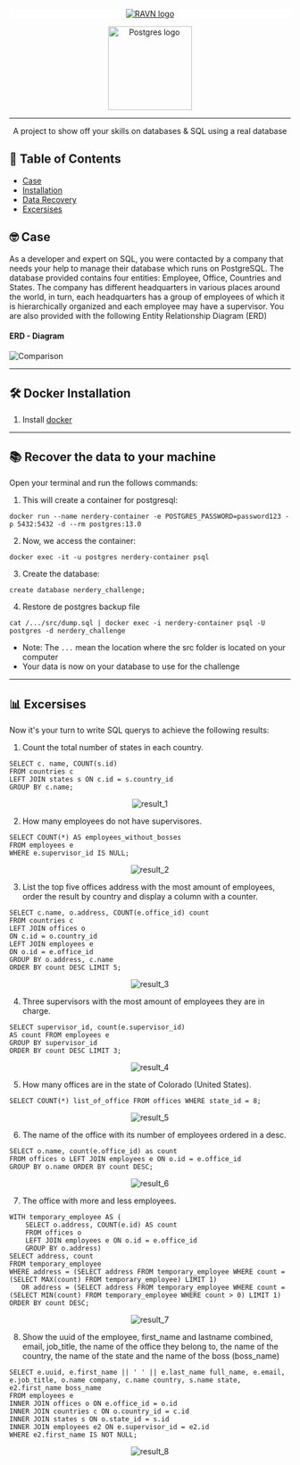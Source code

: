 <p align="center" style="background-color:white">
 <a href="https://www.ravn.co/" rel="noopener">
 <img src="https://www.ravn.co/img/logo-ravn.png" alt="RAVN logo"></a>
</p>
<p align="center">
 <a href="https://www.postgresql.org/" rel="noopener">
 <img src="https://www.postgresql.org/media/img/about/press/elephant.png" alt="Postgres logo" width="150px"></a>
</p>

---

<p align="center">A project to show off your skills on databases & SQL using a real database</p>

## 📝 Table of Contents

- [Case](#case)
- [Installation](#installation)
- [Data Recovery](#data_recovery)
- [Excersises](#excersises)

## 🤓 Case <a name = "case"></a>

As a developer and expert on SQL, you were contacted by a company that needs your help to manage their database which runs on PostgreSQL. The database provided contains four entities: Employee, Office, Countries and States. The company has different headquarters in various places around the world, in turn, each headquarters has a group of employees of which it is hierarchically organized and each employee may have a supervisor. You are also provided with the following Entity Relationship Diagram (ERD)

#### ERD - Diagram <br>

![Comparison](src/ERD.png) <br>

---

## 🛠️ Docker Installation <a name = "installation"></a>

1. Install [docker](https://docs.docker.com/engine/install/)

---

## 📚 Recover the data to your machine <a name = "data_recovery"></a>

Open your terminal and run the follows commands:

1. This will create a container for postgresql:

```
docker run --name nerdery-container -e POSTGRES_PASSWORD=password123 -p 5432:5432 -d --rm postgres:13.0
```

2. Now, we access the container:

```
docker exec -it -u postgres nerdery-container psql
```

3. Create the database:

```
create database nerdery_challenge;
```

4. Restore de postgres backup file

```
cat /.../src/dump.sql | docker exec -i nerdery-container psql -U postgres -d nerdery_challenge
```

- Note: The `...` mean the location where the src folder is located on your computer
- Your data is now on your database to use for the challenge

---

## 📊 Excersises <a name = "excersises"></a>

Now it's your turn to write SQL querys to achieve the following results:

1. Count the total number of states in each country.

```
SELECT c. name, COUNT(s.id) 
FROM countries c
LEFT JOIN states s ON c.id = s.country_id
GROUP BY c.name;
```

<p align="center">
 <img src="src/results/result1.png" alt="result_1"/>
</p>

2. How many employees do not have supervisores.

```
SELECT COUNT(*) AS employees_without_bosses 
FROM employees e 
WHERE e.supervisor_id IS NULL;
```

<p align="center">
 <img src="src/results/result2.png" alt="result_2"/>
</p>

3. List the top five offices address with the most amount of employees, order the result by country and display a column with a counter.

```
SELECT c.name, o.address, COUNT(e.office_id) count  
FROM countries c 
LEFT JOIN offices o 
ON c.id = o.country_id 
LEFT JOIN employees e 
ON o.id = e.office_id  
GROUP BY o.address, c.name 
ORDER BY count DESC LIMIT 5;
```

<p align="center">
 <img src="src/results/result3.png" alt="result_3"/>
</p>

4. Three supervisors with the most amount of employees they are in charge.

```
SELECT supervisor_id, count(e.supervisor_id) 
AS count FROM employees e 
GROUP BY supervisor_id 
ORDER BY count DESC LIMIT 3;
```

<p align="center">
 <img src="src/results/result4.png" alt="result_4"/>
</p>

5. How many offices are in the state of Colorado (United States).

```
SELECT COUNT(*) list_of_office FROM offices WHERE state_id = 8;
```

<p align="center">
 <img src="src/results/result5.png" alt="result_5"/>
</p>

6. The name of the office with its number of employees ordered in a desc.

```
SELECT o.name, count(e.office_id) as count
FROM offices o LEFT JOIN employees e ON o.id = e.office_id 
GROUP BY o.name ORDER BY count DESC;
```

<p align="center">
 <img src="src/results/result6.png" alt="result_6"/>
</p>

7. The office with more and less employees.

```
WITH temporary_employee AS (
    SELECT o.address, COUNT(e.id) AS count
    FROM offices o
    LEFT JOIN employees e ON o.id = e.office_id
    GROUP BY o.address)
SELECT address, count
FROM temporary_employee
WHERE address = (SELECT address FROM temporary_employee WHERE count = (SELECT MAX(count) FROM temporary_employee) LIMIT 1)
   OR address = (SELECT address FROM temporary_employee WHERE count = (SELECT MIN(count) FROM temporary_employee WHERE count > 0) LIMIT 1)
ORDER BY count DESC;
```

<p align="center">
 <img src="src/results/result7.png" alt="result_7"/>
</p>

8. Show the uuid of the employee, first_name and lastname combined, email, job_title, the name of the office they belong to, the name of the country, the name of the state and the name of the boss (boss_name)

```
SELECT e.uuid, e.first_name || ' ' || e.last_name full_name, e.email, e.job_title, o.name company, c.name country, s.name state, 
e2.first_name boss_name 
FROM employees e 
INNER JOIN offices o ON e.office_id = o.id 
INNER JOIN countries c ON o.country_id = c.id 
INNER JOIN states s ON o.state_id = s.id 
INNER JOIN employees e2 ON e.supervisor_id = e2.id
WHERE e2.first_name IS NOT NULL;
```

<p align="center">
 <img src="src/results/result8.png" alt="result_8"/>
</p>

